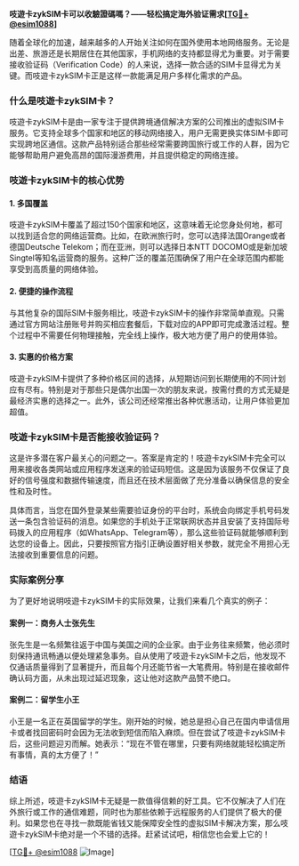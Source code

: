 **吱遊卡zykSIM卡可以收驗證碼嗎？——轻松搞定海外验证需求[[TG💪+ @esim1088](https://t.me/s/esim1088)]**

随着全球化的加速，越来越多的人开始关注如何在国外使用本地网络服务。无论是出差、旅游还是长期居住在其他国家，手机网络的支持都显得尤为重要。对于需要接收验证码（Verification Code）的人来说，选择一款合适的SIM卡显得尤为关键。而吱遊卡zykSIM卡正是这样一款能满足用户多样化需求的产品。

### 什么是吱遊卡zykSIM卡？

吱遊卡zykSIM卡是由一家专注于提供跨境通信解决方案的公司推出的虚拟SIM卡服务。它支持全球多个国家和地区的移动网络接入，用户无需更换实体SIM卡即可实现跨地区通信。这款产品特别适合那些经常需要跨国旅行或工作的人群，因为它能够帮助用户避免高昂的国际漫游费用，并且提供稳定的网络连接。

### 吱遊卡zykSIM卡的核心优势

#### 1. **多国覆盖**
吱遊卡zykSIM卡覆盖了超过150个国家和地区，这意味着无论您身处何地，都可以找到适合您的网络运营商。比如，在欧洲旅行时，您可以选择法国Orange或者德国Deutsche Telekom；而在亚洲，则可以选择日本NTT DOCOMO或是新加坡Singtel等知名运营商的服务。这种广泛的覆盖范围确保了用户在全球范围内都能享受到高质量的网络体验。

#### 2. **便捷的操作流程**
与其他复杂的国际SIM卡服务相比，吱遊卡zykSIM卡的操作非常简单直观。只需通过官方网站注册账号并购买相应套餐后，下载对应的APP即可完成激活过程。整个过程中不需要任何物理接触，完全线上操作，极大地方便了用户的使用体验。

#### 3. **实惠的价格方案**
吱遊卡zykSIM卡提供了多种价格区间的选择，从短期访问到长期使用的不同计划应有尽有。特别是对于那些只是偶尔出国一次的朋友来说，按需付费的方式无疑是最经济实惠的选择之一。此外，该公司还经常推出各种优惠活动，让用户体验更加超值。

### 吱遊卡zykSIM卡是否能接收验证码？

这是许多潜在客户最关心的问题之一。答案是肯定的！吱遊卡zykSIM卡完全可以用来接收各类网站或应用程序发送来的验证码短信。这是因为该服务不仅保证了良好的信号强度和数据传输速度，而且还在技术层面做了充分准备以确保信息的安全性和及时性。

具体而言，当您在国外登录某些需要验证身份的平台时，系统会向绑定手机号码发送一条包含验证码的消息。如果您的手机处于正常联网状态并且安装了支持国际号码拨入的应用程序（如WhatsApp、Telegram等），那么这些验证码就能够顺利到达您的设备上。因此，只要按照官方指引正确设置好相关参数，就完全不用担心无法接收到重要信息的问题。

### 实际案例分享

为了更好地说明吱遊卡zykSIM卡的实际效果，让我们来看几个真实的例子：

#### 案例一：商务人士张先生
张先生是一名频繁往返于中国与美国之间的企业家。由于业务往来频繁，他必须时刻保持通讯畅通以便处理紧急事务。自从使用了吱遊卡zykSIM卡之后，他发现不仅通话质量得到了显著提升，而且每个月还能节省一大笔费用。特别是在接收邮件确认码方面，从未出现过延迟现象，这让他对这款产品赞不绝口。

#### 案例二：留学生小王
小王是一名正在英国留学的学生。刚开始的时候，她总是担心自己在国内申请信用卡或者找回密码时会因为无法收到短信而陷入麻烦。但在尝试了吱遊卡zykSIM卡后，这些问题迎刃而解。她表示：“现在不管在哪里，只要有网络就能轻松搞定所有事情，真的太方便了！”

### 结语

综上所述，吱遊卡zykSIM卡无疑是一款值得信赖的好工具。它不仅解决了人们在外旅行或工作的通信难题，同时也为那些依赖于远程服务的人们提供了极大的便利。如果您也在寻找一款既能省钱又能保障安全性的虚拟SIM卡解决方案，那么吱遊卡zykSIM卡绝对是一个不错的选择。赶紧试试吧，相信您也会爱上它的！

[[TG💪+ @esim1088](https://t.me/s/esim1088) ![Image](https://i.postimg.cc/4NQfJmqS/Snipaste-2025-05-13-00-14-12.png)]